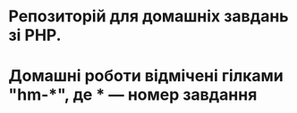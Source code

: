 # Репозиторій для домашніх завдань зі PHP.
# Домашні роботи відмічені гілками "hm-*", де * — номер завдання
